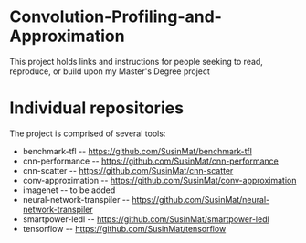 # Convolution-Profiling-and-Approximation
This project holds links and instructions for people seeking to read, reproduce, or build upon my Master's Degree project

# Individual repositories
The project is comprised of several tools:

* benchmark-tfl -- https://github.com/SusinMat/benchmark-tfl
* cnn-performance -- https://github.com/SusinMat/cnn-performance
* cnn-scatter -- https://github.com/SusinMat/cnn-scatter
* conv-approximation -- https://github.com/SusinMat/conv-approximation
* imagenet -- to be added
* neural-network-transpiler -- https://github.com/SusinMat/neural-network-transpiler
* smartpower-ledl -- https://github.com/SusinMat/smartpower-ledl
* tensorflow -- https://github.com/SusinMat/tensorflow
